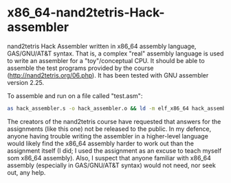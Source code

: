# x86_64-nand2tetris-Hack-assembler

nand2tetris Hack Assembler written in x86_64 assembly language, GAS/GNU/AT&amp;T syntax. That is, a complex "real" assembly language is used to write an assembler for a "toy"/conceptual CPU. It should be able to assemble the test programs provided by the course (http://nand2tetris.org/06.php). It has been tested with GNU assembler version 2.25.

To assemble and run on a file called "test.asm":
```bash
as hack_assembler.s -o hack_assembler.o && ld -m elf_x86_64 hack_assembler.o -o hack_assembler.elf && ./hack_assembler.elf test.asm && echo $?
```

The creators of the nand2tetris course have requested that answers for the assignments (like this one) not be released to the public. In my defence, anyone having trouble writing the assembler in a higher-level language would likely find the x86_64 assembly harder to work out than the assignment itself (I did; I used the assignment as an excuse to teach myself som x86_64 assembly). Also, I suspect that anyone familiar with x86_64 assembly (especially in GAS/GNU/AT&amp;T syntax) would not need, nor seek out, any help.
